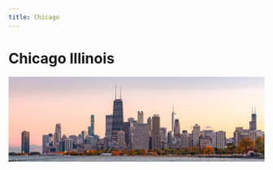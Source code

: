 ```yaml
---
title: Chicago
---
```


# Chicago Illinois

![Chicago Skyline](../../../static/images/chicago-skyline.jpg)
